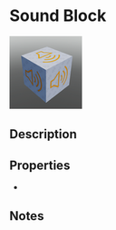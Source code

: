 # Sound Block

![Sound Block](../Cropped_Blocks/Functional_Block/Sound_Block.png)

## Description
<!-- Write a description for this block -->

## Properties
- <!-- List block properties here -->

## Notes
<!-- Any extra notes -->
